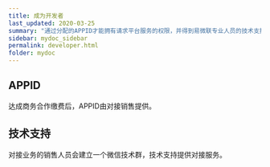 ```yaml
---
title: 成为开发者
last_updated: 2020-03-25
summary: "通过分配的APPID才能拥有请求平台服务的权限，并得到易微联专业人员的技术支持，缩短开发时间。"
sidebar: mydoc_sidebar
permalink: developer.html
folder: mydoc
---
```


## APPID

达成商务合作缴费后，APPID由对接销售提供。
   
## 技术支持

对接业务的销售人员会建立一个微信技术群，技术支持提供对接服务。
